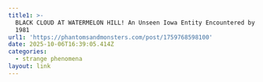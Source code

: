 ```yaml
---
title1: >-
  BLACK CLOUD AT WATERMELON HILL! An Unseen Iowa Entity Encountered by Teens in
  1981
url1: 'https://phantomsandmonsters.com/post/1759768598100'
date: 2025-10-06T16:39:05.414Z
categories:
  - strange phenomena
layout: link
---
```


